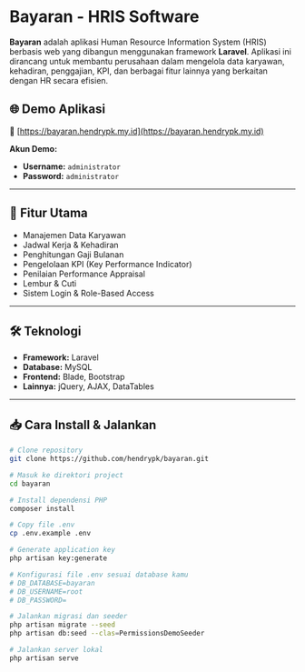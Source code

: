 # Bayaran - HRIS Software

**Bayaran** adalah aplikasi Human Resource Information System (HRIS) berbasis web yang dibangun menggunakan framework **Laravel**. Aplikasi ini dirancang untuk membantu perusahaan dalam mengelola data karyawan, kehadiran, penggajian, KPI, dan berbagai fitur lainnya yang berkaitan dengan HR secara efisien.

## 🌐 Demo Aplikasi

🔗 [https://bayaran.hendrypk.my.id](https://bayaran.hendrypk.my.id)

**Akun Demo:**
- **Username:** `administrator`
- **Password:** `administrator`

---

## 🚀 Fitur Utama

- Manajemen Data Karyawan
- Jadwal Kerja & Kehadiran
- Penghitungan Gaji Bulanan
- Pengelolaan KPI (Key Performance Indicator)
- Penilaian Performance Appraisal
- Lembur & Cuti
- Sistem Login & Role-Based Access

---

## 🛠️ Teknologi

- **Framework:** Laravel
- **Database:** MySQL
- **Frontend:** Blade, Bootstrap
- **Lainnya:** jQuery, AJAX, DataTables

---

## 📥 Cara Install & Jalankan

```bash
# Clone repository
git clone https://github.com/hendrypk/bayaran.git

# Masuk ke direktori project
cd bayaran

# Install dependensi PHP
composer install

# Copy file .env
cp .env.example .env

# Generate application key
php artisan key:generate

# Konfigurasi file .env sesuai database kamu
# DB_DATABASE=bayaran
# DB_USERNAME=root
# DB_PASSWORD=

# Jalankan migrasi dan seeder
php artisan migrate --seed
php artisan db:seed --clas=PermissionsDemoSeeder

# Jalankan server lokal
php artisan serve

